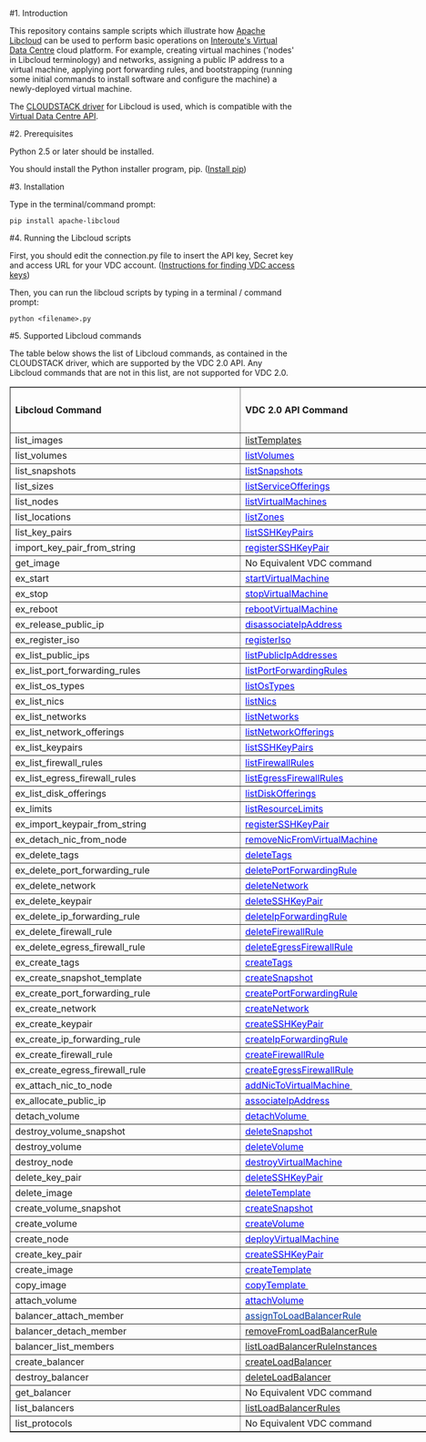 
#1. Introduction

This repository contains sample scripts which illustrate how [Apache Libcloud](http://libcloud.apache.org/) can be used to perform basic operations on [Interoute's Virtual Data Centre](http://cloudstore.interoute.com/main/WhatInterouteVDC) cloud platform. For example, creating virtual machines ('nodes' in Libcloud terminology) and networks, assigning a public IP address to a virtual machine, applying port forwarding rules, and bootstrapping (running some initial commands to install software and configure the machine) a newly-deployed virtual machine.

The [CLOUDSTACK driver](https://libcloud.readthedocs.org/en/latest/compute/drivers/cloudstack.html) for Libcloud is used, which is compatible with the [Virtual Data Centre API](http://cloudstore.interoute.com/main/knowledge-centre/library/vdc-api-introduction-api).

#2. Prerequisites

Python 2.5 or later should be installed.

You should install the Python installer program, pip. ([Install pip](https://pip.pypa.io/en/latest/installing.html))

#3. Installation

Type in the terminal/command prompt:

`pip install apache-libcloud` 

#4. Running the Libcloud scripts

First, you should edit the connection.py file to insert the API key, Secret key and access URL for your VDC account. ([Instructions for finding VDC access keys](http://cloudstore.interoute.com/main/knowledge-centre/library/vdc-api-introduction-api#d56e140))

Then, you can run the libcloud scripts by typing in a terminal / command prompt: 

`python <filename>.py` 

#5. Supported Libcloud commands

<p>The table below shows the list of Libcloud commands, as contained in the CLOUDSTACK driver, which are supported by the VDC 2.0 API. Any Libcloud commands that are not in this list, are not supported for VDC 2.0.</p>


<div id="Libcloud Commands_2055" align=center x:publishsource="Excel">

<table border=1 cellpadding=0 cellspacing=0 width=794 style='border-collapse:
 collapse;table-layout:fixed;width:595pt'>
 <col width=407 style='mso-width-source:userset;mso-width-alt:14884;width:305pt'>
 <col width=387 style='mso-width-source:userset;mso-width-alt:14153;width:290pt'>
 <tr height=20 style='mso-height-source:userset;height:15.0pt'>
  <td rowspan=4 height=80 class=xl682055 width=407 style='height:60.0pt;
  width:305pt'><b>Libcloud Command</b></td>
  <td rowspan=4 class=xl682055 width=387 style='width:290pt'><b>VDC 2.0 API
  Command</b></td>
 </tr>
 <tr height=20 style='mso-height-source:userset;height:15.0pt'>
 </tr>
 <tr height=20 style='mso-height-source:userset;height:15.0pt'>
 </tr>
 <tr height=20 style='mso-height-source:userset;height:15.0pt'>
 </tr>
  </tr>
 <tr height=20 style='height:15.0pt'>
  <td height=20 class=xl6732583 style='height:15.0pt;border-top:none'>list_images</td>
  <td class=xl6832583 style='border-top:none;border-left:none'><a
  href="http://cloudstore.interoute.com/main/knowledge-centre/library/api-article/vdc/20/listTemplates"
  target="_parent">listTemplates</a></td>
 </tr>
 <tr height=20 style='height:15.0pt'>
  <td height=20 class=xl6732583 style='height:15.0pt;border-top:none'>list_volumes</td>
  <td class=xl6932583 style='border-top:none;border-left:none'><a
  href="http://cloudstore.interoute.com/main/knowledge-centre/library/api-article/vdc/20/listVolumes"
  target="_parent"><span style='color:blue'>listVolumes</span></a></td>
 </tr>
 <tr height=20 style='height:15.0pt'>
  <td height=20 class=xl6732583 style='height:15.0pt;border-top:none'>list_snapshots</td>
  <td class=xl6932583 style='border-top:none;border-left:none'><a
  href="http://cloudstore.interoute.com/main/knowledge-centre/library/api-article/vdc/20/listSnapshots"
  target="_parent"><span style='color:blue'>listSnapshots</span></a></td>
 </tr>
 <tr height=20 style='height:15.0pt'>
  <td height=20 class=xl6732583 style='height:15.0pt;border-top:none'>list_sizes</td>
  <td class=xl6932583 style='border-top:none;border-left:none'><a
  href="http://cloudstore.interoute.com/main/knowledge-centre/library/api-article/vdc/20/listServiceOfferings"
  target="_parent"><span style='color:blue'>listServiceOfferings</span></a></td>
 </tr>
 <tr height=20 style='height:15.0pt'>
  <td height=20 class=xl6732583 style='height:15.0pt;border-top:none'>list_nodes</td>
  <td class=xl6932583 style='border-top:none;border-left:none'><a
  href="http://cloudstore.interoute.com/main/knowledge-centre/library/api-article/vdc/20/listVirtualMachines"
  target="_parent"><span style='color:blue'>listVirtualMachines</span></a></td>
 </tr>
 <tr height=20 style='height:15.0pt'>
  <td height=20 class=xl6732583 style='height:15.0pt;border-top:none'>list_locations</td>
  <td class=xl6932583 style='border-top:none;border-left:none'><a
  href="http://cloudstore.interoute.com/main/knowledge-centre/library/api-article/vdc/20/listZones"
  target="_parent"><span style='color:blue'>listZones</span></a></td>
 </tr>
 <tr height=20 style='height:15.0pt'>
  <td height=20 class=xl6732583 style='height:15.0pt;border-top:none'>list_key_pairs</td>
  <td class=xl6932583 style='border-top:none;border-left:none'><a
  href="http://cloudstore.interoute.com/main/knowledge-centre/library/api-article/vdc/20/listSSHKeyPairs"
  target="_parent"><span style='color:blue'>listSSHKeyPairs</span></a></td>
 </tr>
 <tr height=20 style='height:15.0pt'>
  <td height=20 class=xl6732583 style='height:15.0pt;border-top:none'>import_key_pair_from_string</td>
  <td class=xl6932583 style='border-top:none;border-left:none'><a
  href="http://cloudstore.interoute.com/main/knowledge-centre/library/api-article/vdc/20/registerSSHKeyPair"
  target="_parent"><span style='color:blue'>registerSSHKeyPair</span></a></td>
 </tr>
 <tr height=20 style='height:15.0pt'>
  <td height=20 class=xl6732583 style='height:15.0pt;border-top:none'>get_image</td>
  <td class=xl7032583 style='border-top:none;border-left:none'>No Equivalent
  VDC command</td>
 </tr>
 <tr height=20 style='height:15.0pt'>
  <td height=20 class=xl6732583 style='height:15.0pt;border-top:none'>ex_start</td>
  <td class=xl6932583 style='border-top:none;border-left:none'><a
  href="http://cloudstore.interoute.com/main/knowledge-centre/library/api-article/vdc/20/startVirtualMachine"
  target="_parent"><span style='color:blue'>startVirtualMachine</span></a></td>
 </tr>
 <tr height=20 style='height:15.0pt'>
  <td height=20 class=xl6732583 style='height:15.0pt;border-top:none'>ex_stop</td>
  <td class=xl6932583 style='border-top:none;border-left:none'><a
  href="http://cloudstore.interoute.com/main/knowledge-centre/library/api-article/vdc/20/stopVirtualMachine"
  target="_parent"><span style='color:blue'>stopVirtualMachine</span></a></td>
 </tr>
 <tr height=20 style='height:15.0pt'>
  <td height=20 class=xl6732583 style='height:15.0pt;border-top:none'>ex_reboot</td>
  <td class=xl6932583 style='border-top:none;border-left:none'><a
  href="http://cloudstore.interoute.com/main/knowledge-centre/library/api-article/vdc/20/rebootVirtualMachine"
  target="_parent"><span style='color:blue'>rebootVirtualMachine</span></a></td>
 </tr>
 <tr height=20 style='height:15.0pt'>
  <td height=20 class=xl6732583 style='height:15.0pt;border-top:none'>ex_release_public_ip</td>
  <td class=xl6932583 style='border-top:none;border-left:none'><a
  href="http://cloudstore.interoute.com/main/knowledge-centre/library/api-article/vdc/20/disassociateIpAddress"
  target="_parent"><span style='color:blue'>disassociateIpAddress</span></a></td>
 </tr>
 <tr height=20 style='height:15.0pt'>
  <td height=20 class=xl6732583 style='height:15.0pt;border-top:none'>ex_register_iso</td>
  <td class=xl6932583 style='border-top:none;border-left:none'><a
  href="http://cloudstore.interoute.com/main/knowledge-centre/library/api-article/vdc/20/registerIso"
  target="_parent"><span style='color:blue'>registerIso</span></a></td>
 </tr>
 <tr height=20 style='height:15.0pt'>
  <td height=20 class=xl6732583 style='height:15.0pt;border-top:none'>ex_list_public_ips</td>
  <td class=xl6932583 style='border-top:none;border-left:none'><a
  href="http://cloudstore.interoute.com/main/knowledge-centre/library/api-article/vdc/20/listPublicIpAddresses"
  target="_parent"><span style='color:blue'>listPublicIpAddresses</span></a></td>
 </tr>
 <tr height=20 style='height:15.0pt'>
  <td height=20 class=xl6732583 style='height:15.0pt;border-top:none'>ex_list_port_forwarding_rules</td>
  <td class=xl6932583 style='border-top:none;border-left:none'><a
  href="http://cloudstore.interoute.com/main/knowledge-centre/library/api-article/vdc/20/listPortForwardingRules"
  target="_parent"><span style='color:blue'>listPortForwardingRules</span></a></td>
 </tr>
 <tr height=20 style='height:15.0pt'>
  <td height=20 class=xl6732583 style='height:15.0pt;border-top:none'>ex_list_os_types</td>
  <td class=xl6932583 style='border-top:none;border-left:none'><a
  href="http://cloudstore.interoute.com/main/knowledge-centre/library/api-article/vdc/20/listOsTypes"
  target="_parent"><span style='color:blue'>listOsTypes</span></a></td>
 </tr>
 <tr height=20 style='height:15.0pt'>
  <td height=20 class=xl6732583 style='height:15.0pt;border-top:none'>ex_list_nics</td>
  <td class=xl6932583 style='border-top:none;border-left:none'><a
  href="http://cloudstore.interoute.com/main/knowledge-centre/library/api-article/vdc/20/listNics"
  target="_parent"><span style='color:blue'>listNics</span></a></td>
 </tr>
 <tr height=20 style='height:15.0pt'>
  <td height=20 class=xl6732583 style='height:15.0pt;border-top:none'>ex_list_networks</td>
  <td class=xl6932583 style='border-top:none;border-left:none'><a
  href="http://cloudstore.interoute.com/main/knowledge-centre/library/api-article/vdc/20/listNetworks"
  target="_parent"><span style='color:blue'>listNetworks</span></a></td>
 </tr>
 <tr height=20 style='height:15.0pt'>
  <td height=20 class=xl6732583 style='height:15.0pt;border-top:none'>ex_list_network_offerings</td>
  <td class=xl6932583 style='border-top:none;border-left:none'><a
  href="http://cloudstore.interoute.com/main/knowledge-centre/library/api-article/vdc/20/listNetworkOfferings"
  target="_parent"><span style='color:blue'>listNetworkOfferings</span></a></td>
 </tr>
 <tr height=20 style='height:15.0pt'>
  <td height=20 class=xl6732583 style='height:15.0pt;border-top:none'>ex_list_keypairs</td>
  <td class=xl6932583 style='border-top:none;border-left:none'><a
  href="http://cloudstore.interoute.com/main/knowledge-centre/library/api-article/vdc/20/listSSHKeyPairs"
  target="_parent"><span style='color:blue'>listSSHKeyPairs</span></a></td>
 </tr>
 <tr height=20 style='height:15.0pt'>
  <td height=20 class=xl6732583 style='height:15.0pt;border-top:none'>ex_list_firewall_rules</td>
  <td class=xl6932583 style='border-top:none;border-left:none'><a
  href="http://cloudstore.interoute.com/main/knowledge-centre/library/api-article/vdc/20/listFirewallRules"
  target="_parent"><span style='color:blue'>listFirewallRules</span></a></td>
 </tr>
 <tr height=20 style='height:15.0pt'>
  <td height=20 class=xl6732583 style='height:15.0pt;border-top:none'>ex_list_egress_firewall_rules</td>
  <td class=xl6932583 style='border-top:none;border-left:none'><a
  href="http://cloudstore.interoute.com/main/knowledge-centre/library/api-article/vdc/20/listEgressFirewallRules"
  target="_parent"><span style='color:blue'>listEgressFirewallRules</span></a></td>
 </tr>
 <tr height=20 style='height:15.0pt'>
  <td height=20 class=xl6732583 style='height:15.0pt;border-top:none'>ex_list_disk_offerings</td>
  <td class=xl6932583 style='border-top:none;border-left:none'><a
  href="http://cloudstore.interoute.com/main/knowledge-centre/library/api-article/vdc/20/listDiskOfferings"
  target="_parent"><span style='color:blue'>listDiskOfferings</span></a></td>
 </tr>
 <tr height=20 style='height:15.0pt'>
  <td height=20 class=xl6732583 style='height:15.0pt;border-top:none'>ex_limits</td>
  <td class=xl6932583 style='border-top:none;border-left:none'><a
  href="http://cloudstore.interoute.com/main/knowledge-centre/library/api-article/vdc/20/listResourceLimits"
  target="_parent"><span style='color:blue'>listResourceLimits</span></a></td>
 </tr>
 <tr height=20 style='height:15.0pt'>
  <td height=20 class=xl6732583 style='height:15.0pt;border-top:none'>ex_import_keypair_from_string</td>
  <td class=xl6932583 style='border-top:none;border-left:none'><a
  href="http://cloudstore.interoute.com/main/knowledge-centre/library/api-article/vdc/20/registerSSHKeyPair"
  target="_parent"><span style='color:blue'>registerSSHKeyPair</span></a></td>
 </tr>
 <tr height=20 style='height:15.0pt'>
  <td height=20 class=xl6732583 style='height:15.0pt;border-top:none'>ex_detach_nic_from_node</td>
  <td class=xl6932583 style='border-top:none;border-left:none'><a
  href="http://cloudstore.interoute.com/main/knowledge-centre/library/api-article/vdc/20/removeNicFromVirtualMachine"
  target="_parent"><span style='color:blue'>removeNicFromVirtualMachine</span></a></td>
 </tr>
 <tr height=20 style='height:15.0pt'>
  <td height=20 class=xl6732583 style='height:15.0pt;border-top:none'>ex_delete_tags</td>
  <td class=xl6932583 style='border-top:none;border-left:none'><a
  href="http://cloudstore.interoute.com/main/knowledge-centre/library/api-article/vdc/20/deleteTags"
  target="_parent"><span style='color:blue'>deleteTags</span></a></td>
 </tr>
 <tr height=20 style='height:15.0pt'>
  <td height=20 class=xl6732583 style='height:15.0pt;border-top:none'>ex_delete_port_forwarding_rule</td>
  <td class=xl6932583 style='border-top:none;border-left:none'><a
  href="http://cloudstore.interoute.com/main/knowledge-centre/library/api-article/vdc/20/deletePortForwardingRule"
  target="_parent"><span style='color:blue'>deletePortForwardingRule</span></a></td>
 </tr>
 <tr height=20 style='height:15.0pt'>
  <td height=20 class=xl6732583 style='height:15.0pt;border-top:none'>ex_delete_network</td>
  <td class=xl6932583 style='border-top:none;border-left:none'><a
  href="http://cloudstore.interoute.com/main/knowledge-centre/library/api-article/vdc/20/deleteNetwork"
  target="_parent"><span style='color:blue'>deleteNetwork</span></a></td>
 </tr>
 <tr height=20 style='height:15.0pt'>
  <td height=20 class=xl6732583 style='height:15.0pt;border-top:none'>ex_delete_keypair</td>
  <td class=xl6932583 style='border-top:none;border-left:none'><a
  href="http://cloudstore.interoute.com/main/knowledge-centre/library/api-article/vdc/20/deleteSSHKeyPair"
  target="_parent"><span style='color:blue'>deleteSSHKeyPair</span></a></td>
 </tr>
 <tr height=20 style='height:15.0pt'>
  <td height=20 class=xl6732583 style='height:15.0pt;border-top:none'>ex_delete_ip_forwarding_rule</td>
  <td class=xl6932583 style='border-top:none;border-left:none'><a
  href="http://cloudstore.interoute.com/main/knowledge-centre/library/api-article/vdc/20/deleteIpForwardingRule"
  target="_parent"><span style='color:blue'>deleteIpForwardingRule</span></a></td>
 </tr>
 <tr height=20 style='height:15.0pt'>
  <td height=20 class=xl6732583 style='height:15.0pt;border-top:none'>ex_delete_firewall_rule</td>
  <td class=xl6932583 style='border-top:none;border-left:none'><a
  href="http://cloudstore.interoute.com/main/knowledge-centre/library/api-article/vdc/20/deleteFirewallRule"
  target="_parent"><span style='color:blue'>deleteFirewallRule</span></a></td>
 </tr>
 <tr height=20 style='height:15.0pt'>
  <td height=20 class=xl6732583 style='height:15.0pt;border-top:none'>ex_delete_egress_firewall_rule</td>
  <td class=xl6932583 style='border-top:none;border-left:none'><a
  href="http://cloudstore.interoute.com/main/knowledge-centre/library/api-article/vdc/20/deleteEgressFirewallRule"
  target="_parent"><span style='color:blue'>deleteEgressFirewallRule</span></a></td>
 </tr>
 <tr height=20 style='height:15.0pt'>
  <td height=20 class=xl6732583 style='height:15.0pt;border-top:none'>ex_create_tags</td>
  <td class=xl6932583 style='border-top:none;border-left:none'><a
  href="http://cloudstore.interoute.com/main/knowledge-centre/library/api-article/vdc/20/createTags"
  target="_parent"><span style='color:blue'>createTags</span></a></td>
 </tr>
 <tr height=20 style='height:15.0pt'>
  <td height=20 class=xl6732583 style='height:15.0pt;border-top:none'>ex_create_snapshot_template</td>
  <td class=xl6932583 style='border-top:none;border-left:none'><a
  href="http://cloudstore.interoute.com/main/knowledge-centre/library/api-article/vdc/20/createSnapshot"
  target="_parent"><span style='color:blue'>createSnapshot</span></a></td>
 </tr>
 <tr height=20 style='height:15.0pt'>
  <td height=20 class=xl6732583 style='height:15.0pt;border-top:none'>ex_create_port_forwarding_rule</td>
  <td class=xl6932583 style='border-top:none;border-left:none'><a
  href="http://cloudstore.interoute.com/main/knowledge-centre/library/api-article/vdc/20/createPortForwardingRule"
  target="_parent"><span style='color:blue'>createPortForwardingRule</span></a></td>
 </tr>
 <tr height=20 style='height:15.0pt'>
  <td height=20 class=xl6732583 style='height:15.0pt;border-top:none'>ex_create_network</td>
  <td class=xl6932583 style='border-top:none;border-left:none'><a
  href="http://cloudstore.interoute.com/main/knowledge-centre/library/api-article/vdc/20/createNetwork"
  target="_parent"><span style='color:blue'>createNetwork</span></a></td>
 </tr>
 <tr height=20 style='height:15.0pt'>
  <td height=20 class=xl6732583 style='height:15.0pt;border-top:none'>ex_create_keypair</td>
  <td class=xl6932583 style='border-top:none;border-left:none'><a
  href="http://cloudstore.interoute.com/main/knowledge-centre/library/api-article/vdc/20/createSSHKeyPair"
  target="_parent"><span style='color:blue'>createSSHKeyPair</span></a></td>
 </tr>
 <tr height=20 style='height:15.0pt'>
  <td height=20 class=xl6732583 style='height:15.0pt;border-top:none'>ex_create_ip_forwarding_rule</td>
  <td class=xl6932583 style='border-top:none;border-left:none'><a
  href="http://cloudstore.interoute.com/main/knowledge-centre/library/api-article/vdc/20/createIpForwardingRule"
  target="_parent"><span style='color:blue'>createIpForwardingRule</span></a></td>
 </tr>
 <tr height=20 style='height:15.0pt'>
  <td height=20 class=xl6732583 style='height:15.0pt;border-top:none'>ex_create_firewall_rule</td>
  <td class=xl6932583 style='border-top:none;border-left:none'><a
  href="http://cloudstore.interoute.com/main/knowledge-centre/library/api-article/vdc/20/createFirewallRule"
  target="_parent"><span style='color:blue'>createFirewallRule</span></a></td>
 </tr>
 <tr height=20 style='height:15.0pt'>
  <td height=20 class=xl6732583 style='height:15.0pt;border-top:none'>ex_create_egress_firewall_rule</td>
  <td class=xl6932583 style='border-top:none;border-left:none'><a
  href="http://cloudstore.interoute.com/main/knowledge-centre/library/api-article/vdc/20/createEgressFirewallRule"
  target="_parent"><span style='color:blue'>createEgressFirewallRule</span></a></td>
 </tr>
 <tr height=20 style='height:15.0pt'>
  <td height=20 class=xl6732583 style='height:15.0pt;border-top:none'>ex_attach_nic_to_node</td>
  <td class=xl6932583 style='border-top:none;border-left:none'><a
  href="http://cloudstore.interoute.com/main/knowledge-centre/library/api-article/vdc/20/addNicToVirtualMachine"
  target="_parent"><span style='color:blue'>addNicToVirtualMachine&nbsp;</span></a></td>
 </tr>
 <tr height=20 style='height:15.0pt'>
  <td height=20 class=xl6732583 style='height:15.0pt;border-top:none'>ex_allocate_public_ip</td>
  <td class=xl6932583 style='border-top:none;border-left:none'><a
  href="http://cloudstore.interoute.com/main/knowledge-centre/library/api-article/vdc/20/associateIpAddress"
  target="_parent"><span style='color:blue'>associateIpAddress</span></a></td>
 </tr>
 <tr height=20 style='height:15.0pt'>
  <td height=20 class=xl6732583 style='height:15.0pt;border-top:none'>detach_volume</td>
  <td class=xl6932583 style='border-top:none;border-left:none'><a
  href="http://cloudstore.interoute.com/main/knowledge-centre/library/api-article/vdc/20/detachVolume"
  target="_parent"><span style='color:blue'>detachVolume&nbsp;</span></a></td>
 </tr>
 <tr height=20 style='height:15.0pt'>
  <td height=20 class=xl6732583 style='height:15.0pt;border-top:none'>destroy_volume_snapshot</td>
  <td class=xl6932583 style='border-top:none;border-left:none'><a
  href="http://cloudstore.interoute.com/main/knowledge-centre/library/api-article/vdc/20/deleteSnapshot"
  target="_parent"><span style='color:blue'>deleteSnapshot</span></a></td>
 </tr>
 <tr height=20 style='height:15.0pt'>
  <td height=20 class=xl6732583 style='height:15.0pt;border-top:none'>destroy_volume</td>
  <td class=xl6932583 style='border-top:none;border-left:none'><a
  href="http://cloudstore.interoute.com/main/knowledge-centre/library/api-article/vdc/20/deleteVolume"
  target="_parent"><span style='color:blue'>deleteVolume</span></a></td>
 </tr>
 <tr height=20 style='height:15.0pt'>
  <td height=20 class=xl6732583 style='height:15.0pt;border-top:none'>destroy_node</td>
  <td class=xl6932583 style='border-top:none;border-left:none'><a
  href="http://cloudstore.interoute.com/main/knowledge-centre/library/api-article/vdc/20/destroyVirtualMachine"
  target="_parent"><span style='color:blue'>destroyVirtualMachine</span></a></td>
 </tr>
 <tr height=20 style='height:15.0pt'>
  <td height=20 class=xl6732583 style='height:15.0pt;border-top:none'>delete_key_pair</td>
  <td class=xl6932583 style='border-top:none;border-left:none'><a
  href="http://cloudstore.interoute.com/main/knowledge-centre/library/api-article/vdc/20/deleteSSHKeyPair"
  target="_parent"><span style='color:blue'>deleteSSHKeyPair</span></a></td>
 </tr>
 <tr height=20 style='height:15.0pt'>
  <td height=20 class=xl6732583 style='height:15.0pt;border-top:none'>delete_image</td>
  <td class=xl6932583 style='border-top:none;border-left:none'><a
  href="http://cloudstore.interoute.com/main/knowledge-centre/library/api-article/vdc/20/deleteTemplate"
  target="_parent"><span style='color:blue'>deleteTemplate</span></a></td>
 </tr>
 <tr height=20 style='height:15.0pt'>
  <td height=20 class=xl6732583 style='height:15.0pt;border-top:none'>create_volume_snapshot</td>
  <td class=xl6932583 style='border-top:none;border-left:none'><a
  href="http://cloudstore.interoute.com/main/knowledge-centre/library/api-article/vdc/20/createSnapshot"
  target="_parent"><span style='color:blue'>createSnapshot</span></a></td>
 </tr>
 <tr height=20 style='height:15.0pt'>
  <td height=20 class=xl6732583 style='height:15.0pt;border-top:none'>create_volume</td>
  <td class=xl6932583 style='border-top:none;border-left:none'><a
  href="http://cloudstore.interoute.com/main/knowledge-centre/library/api-article/vdc/20/createVolume"
  target="_parent"><span style='color:blue'>createVolume</span></a></td>
 </tr>
 <tr height=20 style='height:15.0pt'>
  <td height=20 class=xl6732583 style='height:15.0pt;border-top:none'>create_node</td>
  <td class=xl6932583 style='border-top:none;border-left:none'><a
  href="http://cloudstore.interoute.com/main/knowledge-centre/library/api-article/vdc/20/deployVirtualMachine"
  target="_parent"><span style='color:blue'>deployVirtualMachine</span></a></td>
 </tr>
 <tr height=20 style='height:15.0pt'>
  <td height=20 class=xl6732583 style='height:15.0pt;border-top:none'>create_key_pair</td>
  <td class=xl6932583 style='border-top:none;border-left:none'><a
  href="http://cloudstore.interoute.com/main/knowledge-centre/library/api-article/vdc/20/createSSHKeyPair"
  target="_parent"><span style='color:blue'>createSSHKeyPair</span></a></td>
 </tr>
 <tr height=20 style='height:15.0pt'>
  <td height=20 class=xl6732583 style='height:15.0pt;border-top:none'>create_image</td>
  <td class=xl6932583 style='border-top:none;border-left:none'><a
  href="http://cloudstore.interoute.com/main/knowledge-centre/library/api-article/vdc/20/createTemplate"
  target="_parent"><span style='color:blue'>createTemplate</span></a></td>
 </tr>
 <tr height=20 style='height:15.0pt'>
  <td height=20 class=xl6732583 style='height:15.0pt;border-top:none'>copy_image</td>
  <td class=xl6932583 style='border-top:none;border-left:none'><a
  href="http://cloudstore.interoute.com/main/knowledge-centre/library/api-article/vdc/20/copyTemplate"
  target="_parent"><span style='color:blue'>copyTemplate&nbsp;</span></a></td>
 </tr>
 <tr height=20 style='height:15.0pt'>
  <td height=20 class=xl6732583 style='height:15.0pt;border-top:none'>attach_volume</td>
  <td class=xl6932583 style='border-top:none;border-left:none'><a
  href="http://cloudstore.interoute.com/main/knowledge-centre/library/api-article/vdc/20/attachVolume"
  target="_parent"><span style='color:blue'>attachVolume</span></a></td>
 </tr>
 <tr height=20 style='height:15.0pt'>
  <td height=20 class=xl7132583 style='height:15.0pt;border-top:none'>balancer_attach_member</td>
  <td class=xl7232583 style='border-top:none;border-left:none'><a
  href="http://cloudstore.interoute.com/main/knowledge-centre/library/api-article/vdc/20/assignToLoadBalancerRule"
  target="_parent"><span style='color:#00359E'>assignToLoadBalancerRule</span></a></td>
 </tr>
 <tr height=20 style='height:15.0pt'>
  <td height=20 class=xl7132583 style='height:15.0pt;border-top:none'>balancer_detach_member</td>
  <td class=xl6832583 style='border-top:none;border-left:none'><a
  href="http://cloudstore.interoute.com/main/knowledge-centre/library/api-article/vdc/20/removeFromLoadBalancerRule"
  target="_parent">removeFromLoadBalancerRule</a></td>
 </tr>
 <tr height=20 style='height:15.0pt'>
  <td height=20 class=xl7132583 style='height:15.0pt;border-top:none'>balancer_list_members</td>
  <td class=xl6832583 style='border-top:none;border-left:none'><a
  href="http://cloudstore.interoute.com/main/knowledge-centre/library/api-article/vdc/20/listLoadBalancerRuleInstances"
  target="_parent">listLoadBalancerRuleInstances</a></td>
 </tr>
 <tr height=20 style='height:15.0pt'>
  <td height=20 class=xl7132583 style='height:15.0pt;border-top:none'>create_balancer</td>
  <td class=xl6832583 style='border-top:none;border-left:none'><a
  href="http://cloudstore.interoute.com/main/knowledge-centre/library/api-article/vdc/20/createLoadBalancer"
  target="_parent">createLoadBalancer</a></td>
 </tr>
 <tr height=20 style='height:15.0pt'>
  <td height=20 class=xl7132583 style='height:15.0pt;border-top:none'>destroy_balancer</td>
  <td class=xl6832583 style='border-top:none;border-left:none'><a
  href="http://cloudstore.interoute.com/main/knowledge-centre/library/api-article/vdc/20/deleteLoadBalancer"
  target="_parent">deleteLoadBalancer</a></td>
 </tr>
 <tr height=20 style='height:15.0pt'>
  <td height=20 class=xl7132583 style='height:15.0pt;border-top:none'>get_balancer</td>
  <td class=xl7032583 style='border-top:none;border-left:none'>No Equivalent
  VDC command</td>
 </tr>
 <tr height=20 style='height:15.0pt'>
  <td height=20 class=xl7132583 style='height:15.0pt;border-top:none'>list_balancers</td>
  <td class=xl6832583 style='border-top:none;border-left:none'><a
  href="http://cloudstore.interoute.com/main/knowledge-centre/library/api-article/vdc/20/listLoadBalancerRules"
  target="_parent">listLoadBalancerRules</a></td>
 </tr>
 <tr height=20 style='height:15.0pt'>
  <td height=20 class=xl7132583 style='height:15.0pt;border-top:none'>list_protocols</td>
  <td class=xl7032583 style='border-top:none;border-left:none'>No Equivalent
  VDC command</td>
 </tr>

</table>
</div>
